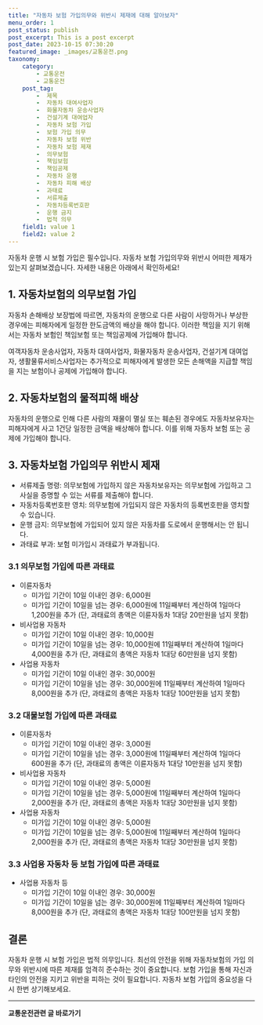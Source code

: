 ```yaml
---
title: "자동차 보험 가입의무와 위반시 제재에 대해 알아보자"
menu_order: 1
post_status: publish
post_excerpt: This is a post excerpt
post_date: 2023-10-15 07:30:20
featured_image: _images/교통운전.png
taxonomy:
    category:
        - 교통운전
        - 교통운전
    post_tag:
        -  제목
        -  자동차 대여사업자
        -  화물자동차 운송사업자
        -  건설기계 대여업자
        -  자동차 보험 가입
        -  보험 가입 의무
        -  자동차 보험 위반
        -  자동차 보험 제재
        -  의무보험
        -  책임보험
        -  책임공제
        -  자동차 운행
        -  자동차 피해 배상
        -  과태료
        -  서류제출
        -  자동차등록번호판
        -  운행 금지
        -  법적 의무
    field1: value 1
    field2: value 2
---
```




 자동차 운행 시 보험 가입은 필수입니다. 자동차 보험 가입의무와 위반시 어떠한 제재가 있는지 살펴보겠습니다. 자세한 내용은 아래에서 확인하세요!

## 1. 자동차보험의 의무보험 가입

자동차 손해배상 보장법에 따르면, 자동차의 운행으로 다른 사람이 사망하거나 부상한 경우에는 피해자에게 일정한 한도금액의 배상을 해야 합니다. 이러한 책임을 지기 위해서는 자동차 보험인 책임보험 또는 책임공제에 가입해야 합니다. 

여객자동차 운송사업자, 자동차 대여사업자, 화물자동차 운송사업자, 건설기계 대여업자, 생활물류서비스사업자는 추가적으로 피해자에게 발생한 모든 손해액을 지급할 책임을 지는 보험이나 공제에 가입해야 합니다. 

## 2. 자동차보험의 물적피해 배상

자동차의 운행으로 인해 다른 사람의 재물이 멸실 또는 훼손된 경우에도 자동차보유자는 피해자에게 사고 1건당 일정한 금액을 배상해야 합니다. 이를 위해 자동차 보험 또는 공제에 가입해야 합니다.

## 3. 자동차보험 가입의무 위반시 제재

- 서류제출 명령: 의무보험에 가입하지 않은 자동차보유자는 의무보험에 가입하고 그 사실을 증명할 수 있는 서류를 제출해야 합니다.
- 자동차등록번호판 영치: 의무보험에 가입되지 않은 자동차의 등록번호판을 영치할 수 있습니다.
- 운행 금지: 의무보험에 가입되어 있지 않은 자동차를 도로에서 운행해서는 안 됩니다.
- 과태료 부과: 보험 미가입시 과태료가 부과됩니다.

### 3.1 의무보험 가입에 따른 과태료

- 이륜자동차
  - 미가입 기간이 10일 이내인 경우: 6,000원
  - 미가입 기간이 10일을 넘는 경우: 6,000원에 11일째부터 계산하여 1일마다 1,200원을 추가 (단, 과태료의 총액은 이륜자동차 1대당 20만원을 넘지 못함)
- 비사업용 자동차
  - 미가입 기간이 10일 이내인 경우: 10,000원
  - 미가입 기간이 10일을 넘는 경우: 10,000원에 11일째부터 계산하여 1일마다 4,000원을 추가 (단, 과태료의 총액은 자동차 1대당 60만원을 넘지 못함)
- 사업용 자동차
  - 미가입 기간이 10일 이내인 경우: 30,000원
  - 미가입 기간이 10일을 넘는 경우: 30,000원에 11일째부터 계산하여 1일마다 8,000원을 추가 (단, 과태료의 총액은 자동차 1대당 100만원을 넘지 못함)

### 3.2 대물보험 가입에 따른 과태료

- 이륜자동차
  - 미가입 기간이 10일 이내인 경우: 3,000원
  - 미가입 기간이 10일을 넘는 경우: 3,000원에 11일째부터 계산하여 1일마다 600원을 추가 (단, 과태료의 총액은 이륜자동차 1대당 10만원을 넘지 못함)
- 비사업용 자동차
  - 미가입 기간이 10일 이내인 경우: 5,000원
  - 미가입 기간이 10일을 넘는 경우: 5,000원에 11일째부터 계산하여 1일마다 2,000원을 추가 (단, 과태료의 총액은 자동차 1대당 30만원을 넘지 못함)
- 사업용 자동차
  - 미가입 기간이 10일 이내인 경우: 5,000원
  - 미가입 기간이 10일을 넘는 경우: 5,000원에 11일째부터 계산하여 1일마다 2,000원을 추가 (단, 과태료의 총액은 자동차 1대당 30만원을 넘지 못함)

### 3.3 사업용 자동차 등 보험 가입에 따른 과태료

- 사업용 자동차 등
  - 미가입 기간이 10일 이내인 경우: 30,000원
  - 미가입 기간이 10일을 넘는 경우: 30,000원에 11일째부터 계산하여 1일마다 8,000원을 추가 (단, 과태료의 총액은 자동차 1대당 100만원을 넘지 못함)

## 결론

자동차 운행 시 보험 가입은 법적 의무입니다. 최선의 안전을 위해 자동차보험의 가입 의무와 위반시에 따른 제재를 엄격히 준수하는 것이 중요합니다. 보험 가입을 통해 자신과 타인의 안전을 지키고 위반을 피하는 것이 필요합니다. 자동차 보험 가입의 중요성을 다시 한번 상기해보세요.


<!-- wp:separator -->
<hr class="wp-block-separator has-alpha-channel-opacity"/>
<!-- /wp:separator -->
<!-- wp:group {"backgroundColor":"base","layout":{"type":"constrained"}} -->
<div class="wp-block-group has-base-background-color has-background"><!-- wp:paragraph {"align":"center","fontSize":"large"} -->
<p class="has-text-align-center has-large-font-size"><strong>교통운전관련 글 바로가기</strong></p>
<!-- /wp:paragraph -->


<!-- wp:latest-posts{"categories": [{"id": 1440, "count": 19, "description": "", "link": "https://uknowlaw.com/category/%ea%b5%90%ed%86%b5%ec%9a%b4%ec%a0%84/", "name": "교통운전", "slug": "교통운전", "taxonomy": "category", "parent": 0, "meta": [],"_links":{"self":[{"href":"https://uknowlaw.com/wp-
json/wp/v2/categories/1440"}],"collection":[{"href":"https://uknowlaw.com/wp-json/wp/v2/categories"}],"about":[{"href":"https://uknowlaw.com/wp-
json/wp/v2/taxonomies/category"}],"wp:post_type":[{"href":"https://uknowlaw.com/wp-json/wp/v2/posts?categories=
1440"}],"curies":[{"name":"wp","href":"https://api.w.org/{rel}","templated":true}]}}],"postsToShow":100,"excerptLength":28,"postLayout":"grid","columns":2,"featuredImageAlign":"left","featuredImageSizeSlug":"large","fontSize":"medium"} /-->
</div>
<!-- /wp:group -->
    